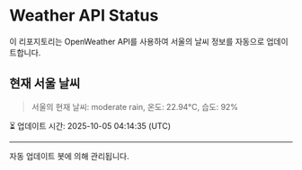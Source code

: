
# Weather API Status

이 리포지토리는 OpenWeather API를 사용하여 서울의 날씨 정보를 자동으로 업데이트합니다.

## 현재 서울 날씨
> 서울의 현재 날씨: moderate rain, 온도: 22.94°C, 습도: 92%

⏳ 업데이트 시간: 2025-10-05 04:14:35 (UTC)

---
자동 업데이트 봇에 의해 관리됩니다.
